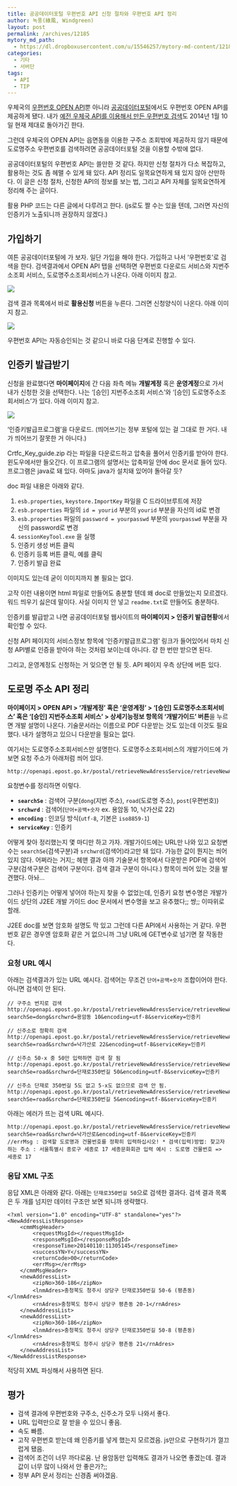 ```yaml
---
title: 공공데이터포털 우편번호 API 신청 절차와 우편번호 API 정리
author: 녹풍(綠風, Windgreen)
layout: post
permalink: /archives/12185
mytory_md_path:
  - https://dl.dropboxusercontent.com/u/15546257/mytory-md-content/12185-postcode.md
categories:
  - 기타
  - 서버단
tags:
  - API
  - TIP
---
```

우체국의 [우편번호 OPEN API][1]뿐 아니라 [공공데이터포털][2]에서도 우편번호 OPEN API를 제공하게 됐다. 내가 [예전 우체국 API를 이용해서 만든 우편번호 검색][3]도 2014년 1월 10일 현재 제대로 돌아가긴 한다.

그런데 우체국의 OPEN API는 읍면동을 이용한 구주소 조회밖에 제공하지 않기 때문에 도로명주소 우편번호를 검색하려면 공공데이터포털 것을 이용할 수밖에 없다.

공공데이터포털의 우편번호 API는 쓸만한 것 같다. 하지만 신청 절차가 다소 복잡하고, 활용하는 것도 좀 헤맬 수 있게 돼 있다. API 정리도 일목요연하게 돼 있지 않아 산만하다. 이 글은 신청 절차, 신청한 API의 정보를 보는 법, 그리고 API 자체를 일목요연하게 정리해 주는 글이다.

활용 PHP 코드는 다른 글에서 다루려고 한다. (js로도 짤 수는 있을 텐데, 그러면 자신의 인증키가 노출되니까 권장하지 않겠다.)

## 가입하기

여튼 공공데이터포털에 가 보자. 일단 가입을 해야 한다. 가입하고 나서 &#8216;우편번호&#8217;로 검색을 한다. 검색결과에서 OPEN API 탭을 선택하면 우편번호 다운로드 서비스와 지번주소조회 서비스, 도로명주소조회서비스가 나온다. 아래 이미지 참고.

![][4]

검색 결과 목록에서 바로 **활용신청** 버튼을 누른다. 그러면 신청양식이 나온다. 아래 이미지 참고.

![][5]

우편번호 API는 자동승인되는 것 같으니 바로 다음 단계로 진행할 수 있다.

## 인증키 발급받기

신청을 완료했다면 **마이페이지**에 간 다음 좌측 메뉴 **개발계정** 혹은 **운영계정**으로 가서 내가 신청한 것을 선택한다. 나는 &#8216;[승인] 지번주소조회 서비스&#8217;와 &#8216;[승인] 도로명주소조회서비스&#8217;가 있다. 아래 이미지 참고.

![][6]

&#8216;인증키발급프로그램&#8217;을 다운로드. (띄어쓰기는 정부 포털에 있는 걸 그대로 한 거다. 내가 띄어쓰기 잘못한 거 아니다.)

Crtfc\_Key\_guide.zip 라는 파일을 다운로드하고 압축을 풀어서 인증키를 받아야 한다. 윈도우에서만 들오간다. 이 프로그램의 설명서는 압축파일 안에 doc 문서로 들어 있다. 프로그램은 java로 돼 있다. 아마도 java가 설치돼 있어야 돌아갈 듯?

doc 파일 내용은 아래와 같다.

1.  `esb.properties`, `keystore.ImportKey` 파일을 C 드라이브루트에 저장
2.  `esb.properties` 파일의 `id = yourid` 부분의 `yourid` 부분을 자신의 id로 변경
3.  `esb.properties` 파일의 `password = yourpasswd` 부분의 `yourpasswd` 부분을 자신의 password로 변경
4.  `sessionKeyTool.exe` 을 실행
5.  인증키 생성 버튼 클릭
6.  인증키 등록 버튼 클릭, 예를 클릭
7.  인증키 발급 완료

이미지도 있는데 굳이 이미지까지 볼 필요는 없다.

고작 이런 내용이면 html 파일로 만들어도 충분할 텐데 왜 doc로 만들었는지 모르겠다. 워드 띄우기 싫은데 말이다. 사실 이미지 안 넣고 `readme.txt`로 만들어도 충분하다.

인증키를 발급받고 나면 공공데이터포털 웹사이트의 **마이페이지 > 인증키 발급현황**에서 확인할 수 있다.

신청 API 페이지의 서비스정보 항목에 &#8216;인증키발급프로그램&#8217; 링크가 들어있어서 마치 신청 API별로 인증을 받아야 하는 것처럼 보이는데 아니다. 걍 한 번만 받으면 된다.

그리고, 운영계정도 신청하는 거 잊으면 안 될 듯. API 페이지 우측 상단에 버튼 있다.

## 도로명 주소 API 정리

**마이페이지 > OPEN API > &#8216;개발계정&#8217; 혹은 &#8216;운영계정&#8217; > &#8216;[승인] 도로명주소조회서비스&#8217; 혹은 &#8216;[승인] 지번주소조회 서비스&#8217; > 상세기능정보 항목의 &#8216;개발가이드&#8217; 버튼**을 누르면 개발 설명이 나온다. 기술문서라는 이름으로 PDF 다운받는 것도 있는데 이것도 필요했다. 내가 설명하고 있으니 다운받을 필요는 없다.

여기서는 도로명주소조회서비스만 설명한다. 도로명주소조회서비스의 개발가이드에 가 보면 요청 주소가 아래처럼 씌어 있다.

    http://openapi.epost.go.kr/postal/retrieveNewAdressService/retrieveNewAdressService/getNewAddressList
    

요청변수를 정리하면 이렇다.

*   **`searchSe`** : 검색어 구분(`dong`(지번 주소), `road`(도로명 주소), `post`(우편번호))
*   **`srchwrd`** : 검색어(`단어+공백+숫자` ex. 용암동 10, 낙가산로 22)
*   **`encoding`** : 인코딩 방식(`utf-8`, 기본은 `iso8859-1`)
*   **`serviceKey`** : 인증키

어떻게 찾아 정리했는지 몇 마디만 하고 가자. 개발가이드에는 URL만 나와 있고 요청변수는 `searchSe`(검색구분)과 `srchwrd`(검색어)라고만 돼 있다. 가능한 값이 뭔지는 씌어 있지 않다. 어쩌라는 거지;; 헤맨 결과 아까 기술문서 항목에서 다운받은 PDF에 검색어 구분(검색구분은 검색어 구분이다. 검색 결과 구분이 아니다.) 항목이 씌어 있는 것을 발견했다. 아놔&#8230;

그러나 인증키는 어떻게 넣어야 하는지 찾을 수 없었는데, 인증키 요청 변수명은 개발가이드 상단의 J2EE 개발 가이드 doc 문서에서 변수명을 보고 유추했다;; 썅;; 이따위로 할래.

J2EE doc를 보면 암호화 설명도 막 있고 그런데 다른 API에서 사용하는 거 같다. 우편번호 같은 경우엔 암호화 같은 거 없으니까 그냥 URL에 GET변수로 넘기면 잘 작동한다.

### 요청 URL 예시

아래는 검색결과가 있는 URL 예시다. 검색어는 무조건 `단어+공백+숫자` 조합이어야 한다. 아니면 검색이 안 된다.

    // 구주소 번지로 검색
    http://openapi.epost.go.kr/postal/retrieveNewAdressService/retrieveNewAdressService/getNewAddressList?searchSe=dong&srchwrd=용암동 10&encoding=utf-8&serviceKey=인증키
    
    // 신주소로 정확히 검색
    http://openapi.epost.go.kr/postal/retrieveNewAdressService/retrieveNewAdressService/getNewAddressList?searchSe=road&srchwrd=낙가산로 22&encoding=utf-8&serviceKey=인증키
    
    // 신주소 50-x 중 50만 입력하면 검색 잘 됨
    http://openapi.epost.go.kr/postal/retrieveNewAdressService/retrieveNewAdressService/getNewAddressList?searchSe=road&srchwrd=단재로350번길 50&encoding=utf-8&serviceKey=인증키
    
    // 신주소 단재로 350번길 5도 없고 5-x도 없으므로 검색 안 됨.
    http://openapi.epost.go.kr/postal/retrieveNewAdressService/retrieveNewAdressService/getNewAddressList?searchSe=road&srchwrd=단재로350번길 5&encoding=utf-8&serviceKey=인증키
    

아래는 에러가 뜨는 검색 URL 예시다.

    http://openapi.epost.go.kr/postal/retrieveNewAdressService/retrieveNewAdressService/getNewAddressList?searchSe=road&srchwrd=낙가산로&encoding=utf-8&serviceKey=인증키
    //errMsg : 검색할 도로명과 건물번호를 정확히 입력하십시오! * 검색(입력)방법: 찾고자 하는 주소 : 서울특별시 종로구 세종로 17 세종문화회관 입력 예시 : 도로명 건물번호 => 세종로 17
    

### 응답 XML 구조

응답 XML은 아래와 같다. 아래는 `단재로350번길 50`으로 검색한 결과다. 검색 결과 목록은 두 개를 넘지만 데이터 구조만 보면 되니까 생략했다.

    <?xml version="1.0" encoding="UTF-8" standalone="yes"?>
    <NewAddressListResponse>
        <cmmMsgHeader>
            <requestMsgId></requestMsgId>
            <responseMsgId></responseMsgId>
            <responseTime>20140110:11305145</responseTime>
            <successYN>Y</successYN>
            <returnCode>00</returnCode>
            <errMsg></errMsg>
        </cmmMsgHeader>
        <newAddressList>
            <zipNo>360-186</zipNo>
            <lnmAdres>충청북도 청주시 상당구 단재로350번길 50-6 (평촌동)</lnmAdres>
            <rnAdres>충청북도 청주시 상당구 평촌동 20-1</rnAdres>
        </newAddressList>
        <newAddressList>
            <zipNo>360-186</zipNo>
            <lnmAdres>충청북도 청주시 상당구 단재로350번길 50-8 (평촌동)</lnmAdres>
            <rnAdres>충청북도 청주시 상당구 평촌동 21</rnAdres>
        </newAddressList>
    </NewAddressListResponse>
    

적당히 XML 파싱해서 사용하면 된다.

## 평가

*   검색 결과에 우편번호와 구주소, 신주소가 모두 나와서 좋다. 
*   URL 입력만으로 잘 받을 수 있으니 좋음.
*   속도 빠름.
*   고작 우편번호 받는데 왜 인증키를 넣게 했는지 모르겠음. js만으로 구현하기가 껄끄럽게 됐음.
*   검색어 조건이 너무 까다로움. 난 용암동만 입력해도 결과가 나오면 좋겠는데. 결과값이 너무 많이 나와서 안 좋은가?;;
*   정부 API 문서 정리는 신경좀 써야겠음.

 [1]: http://biz.epost.go.kr/customCenter/custom/custom_10.jsp?subGubun=sub_3&subGubun_1=cum_18&gubun=m07
 [2]: https://www.data.go.kr/
 [3]: http://mytory.local/archives/1284
 [4]: http://dl.dropboxusercontent.com/u/15546257/blog/mytory/postcode/postcode1.png
 [5]: http://dl.dropboxusercontent.com/u/15546257/blog/mytory/postcode/postcode2.png
 [6]: http://dl.dropboxusercontent.com/u/15546257/blog/mytory/postcode/postcode3.png